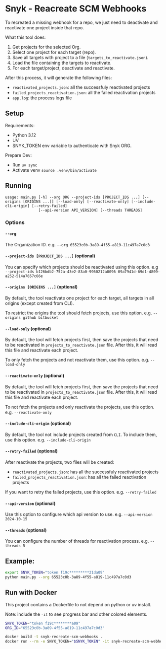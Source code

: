 # Snyk - Reacreate SCM Webhooks

To recreated a missing webhook for a repo, we just need to deactivate and reactivate one project inside that repo.

What this tool does:

1. Get projects for the selected Org.
2. Select one project for each target (repo).
3. Save all targets with project to a file (`targets_to_reactivate.json`).
4. Load the file containing the targets to reactivate.
5. For each target/project, deactivate and reactivate.

After this process, it will generate the following files:

- `reactivated_projects.json`: all the successfuly reactivated projects
- `failed_projects_reactivation.json`: all the failed reactivation projects
- `app.log`: the process logs file


## Setup

Requirements:
- Python 3.12
- UV
- SNYK_TOKEN env variable to authenticate with Snyk ORG.

Prepare Dev:
- Run `uv sync`
- Activate venv `source .venv/bin/activate`

## Running

```
usage: main.py [-h] --org ORG --project-ids [PROJECT_IDS ...] [--origins [ORIGINS ...]] [--load-only] [--reactivate-only] [--include-cli-origin] [--retry-failed]
               [--api-version API_VERSION] [--threads THREADS]
```

### Options

#### `--org`
The Organization ID. e.g. `--org 65523c0b-3a89-4f55-a819-11c497a7c0d3`


#### `--project-ids [PROJECT_IDS ...]` (optional)
You can specify which projects should be reactivated using this option. e.g `--project-ids b126bdb2-752a-43e2-83a0-9960212a0096 09a7941d-69d1-4809-a252-514a7657c66e`


#### `--origins [ORIGINS ...]` (optional)
By default, the tool reactivate one project for each target, all targets in all origins (except created from CLI).

To restrict the origins the tool should fetch projects, use this option. e.g. `--origins github bitbucket`


#### `--load-only` (optional)
By default, the tool will fetch projects first, then save the projects that need to be reactivated in `projects_to_reactivate.json` file.
After this, it will read this file and reactivate each project.

To only fetch the projects and not reactivate them, use this option. e.g. `--load-only`


#### `--reactivate-only` (optional)
By default, the tool will fetch projects first, then save the projects that need to be reactivated in `projects_to_reactivate.json` file.
After this, it will read this file and reactivate each project.

To not fetch the projects and only reactivate the projects, use this option. e.g. `--reactivate-only`


#### `--include-cli-origin` (optional)
By default, the tool not include projects created from `CLI`. To include them, use this option. e.g. `--include-cli-origin`


#### `--retry-failed` (optional)
After reactivate the projects, two files will be created:

- `reactivated_projects.json`: has all the successfuly reactivated projects
- `failed_projects_reactivation.json`: has all the failed reactivation projects

If you want to retry the failed projects, use this option. e.g. `--retry-failed`


#### `--api-version` (optional)
Use this option to configure which api version to use. e.g. `--api-version 2024-10-15`


#### `--threads` (optional)
You can configure the number of threads for reactivation process. e.g. `--threads 5`


## Example:

```sh
export SNYK_TOKEN="token f19c*********21da09"
python main.py --org 65523c0b-3a89-4f55-a819-11c497a7c0d3
```


## Run with Docker

This project contains a Dockerfile to not depend on python or uv install.

Note: include the `-it` to see progress bar and other colored elements.

```sh
SNYK_TOKEN="token f19c********a09"
ORG_ID="65523c0b-3a89-4f55-a819-11c497a7c0d3"

docker build -t snyk-recreate-scm-webhooks .
docker run --rm -e SNYK_TOKEN="$SNYK_TOKEN" -it snyk-recreate-scm-webhooks --org $ORG_ID
```